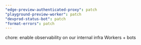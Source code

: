 ```yaml
---
"edge-preview-authenticated-proxy": patch
"playground-preview-worker": patch
"devprod-status-bot": patch
"format-errors": patch
---
```


chore: enable observability on our internal infra Workers + bots
